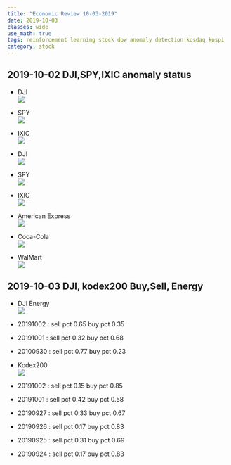 ```yaml
---
title: "Economic Review 10-03-2019"
date: 2019-10-03
classes: wide
use_math: true
tags: reinforcement learning stock dow anomaly detection kosdaq kospi
category: stock
---
```



## 2019-10-02 DJI,SPY,IXIC anomaly status
- DJI  
![](../../pictures/stock_analysis/20191001_dji.png)
- SPY  
![](../../pictures/stock_analysis/20191001_spy.png)
- IXIC  
![](../../pictures/stock_analysis/20191001_ixic.png)
- DJI  
![](../../pictures/stock_analysis/20191003_dji_trade.png)
- SPY  
![](../../pictures/stock_analysis/20191003_spy_trade.png)
- IXIC  
![](../../pictures/stock_analysis/20191003_ixic_trade.png)

- American Express  
![](../../pictures/stock_analysis/20191003_axp_trade.png)
- Coca-Cola  
![](../../pictures/stock_analysis/20191003_ko_trade.png)
- WalMart  
![](../../pictures/stock_analysis/20191003_wmt_trade.png)


## 2019-10-03 DJI, kodex200 Buy,Sell, Energy
- DJI Energy  
![](../../pictures/stock_analysis/20191003_dji_energy.png)  
- 20191002 : sell pct 0.65 buy pct 0.35
- 20191001 : sell pct 0.32 buy pct 0.68
- 20100930 : sell pct 0.77 buy pct 0.23

- Kodex200  
![](../../pictures/stock_analysis/20191002_kodex200_energy.png)

- 20191002 : sell pct 0.15 buy pct 0.85
- 20191001 : sell pct 0.42 buy pct 0.58
- 20190927 : sell pct 0.33 buy pct 0.67
- 20190926 : sell pct 0.17 buy pct 0.83
- 20190925 : sell pct 0.31 buy pct 0.69
- 20190924 : sell pct 0.17 buy pct 0.83
